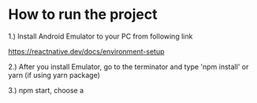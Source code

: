 # How to run the project

1.) Install Android Emulator to your PC from following link

https://reactnative.dev/docs/environment-setup

2.) After you install Emulator, go to the terminator and type 'npm install' or yarn (if using yarn package)

3.) npm start, choose a 